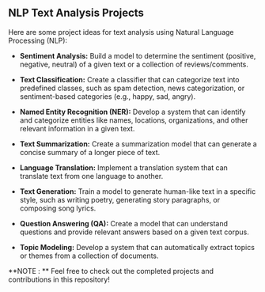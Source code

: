 ## NLP Text Analysis Projects

Here are some project ideas for text analysis using Natural Language Processing (NLP):

- **Sentiment Analysis:** Build a model to determine the sentiment (positive, negative, neutral) of a given text or a collection of reviews/comments.

- **Text Classification:** Create a classifier that can categorize text into predefined classes, such as spam detection, news categorization, or sentiment-based categories (e.g., happy, sad, angry).

- **Named Entity Recognition (NER):** Develop a system that can identify and categorize entities like names, locations, organizations, and other relevant information in a given text.

- **Text Summarization:** Create a summarization model that can generate a concise summary of a longer piece of text.

- **Language Translation:** Implement a translation system that can translate text from one language to another.

- **Text Generation:** Train a model to generate human-like text in a specific style, such as writing poetry, generating story paragraphs, or composing song lyrics.

- **Question Answering (QA):** Create a model that can understand questions and provide relevant answers based on a given text corpus.

- **Topic Modeling:** Develop a system that can automatically extract topics or themes from a collection of documents.



**NOTE : ** Feel free to check out the completed projects and contributions in this repository!

